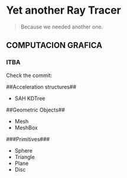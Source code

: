 # Yet another Ray Tracer #
> Because we needed another one.
## COMPUTACION GRAFICA ##
### ITBA ###

Check the commit: <commit>

##Acceleration structures##
- SAH KDTree

##Geometric Objects##
- Mesh
- MeshBox

###Primitives###
- Sphere
- Triangle
- Plane
- Disc


